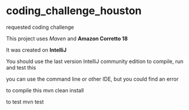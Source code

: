 # coding_challenge_houston
requested coding challenge

This project uses *Maven* and **Amazon Corretto 18**

It was created on **IntelliJ**

You should use the last version IntelliJ community edition to compile, run and test this


you can use the command line or other IDE, but you could find an error

to compile this
mvn clean install

to test
mvn test